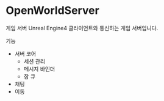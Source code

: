 # OpenWorldServer
게임 서버
Unreal Engine4 클라이언트와 통신하는 게임 서버입니다.

기능
- 서버 코어
  - 세션 관리
  - 메시지 바인더
  - 잡 큐
- 채팅
- 이동
